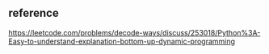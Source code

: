 ## reference
https://leetcode.com/problems/decode-ways/discuss/253018/Python%3A-Easy-to-understand-explanation-bottom-up-dynamic-programming
